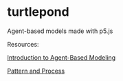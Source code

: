 # turtlepond

Agent-based models made with p5.js

Resources: 

[Introduction to Agent-Based Modeling](http://www.intro-to-abm.com/)

[Pattern and Process](http://patternandprocess.org/)

